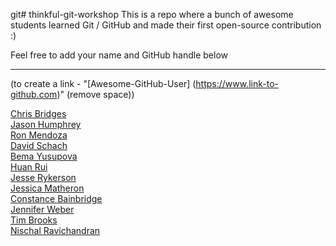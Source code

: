 git# thinkful-git-workshop
This is a repo where a bunch of awesome students learned Git / GitHub and made their first open-source contribution :)

Feel free to add your name and GitHub handle below
___

(to create a link - "[Awesome-GitHub-User] (https://www.link-to-github.com)" (remove space))


[Chris Bridges](https://github.com/chrisbridges)<br/>
[Jason Humphrey](https://github.com/greenpioneer)<br/>
[Ron Mendoza](https://github.com/codingendeavor)<br/>
[David Schach](https://github.com/dschach)<br/>
[Bema Yusupova](https://github.com/ayusupova)<br/>
[Huan Rui](https://github.com/huanrui001)<br/>
[Jesse Rykerson](https://github.com/Jryke)<br>
[Jessica Matheron](https://github.com/JessicaMatheron)<br/>
[Constance Bainbridge](https://github.com/conbainbridge)<br/>
[Jennifer Weber](https://github.com/becomingajunior)<br/>
[Tim Brooks](https://github.com/timryanb)<br/>
[Nischal Ravichandran](https://github.com/nischalravichandran)<br/>
